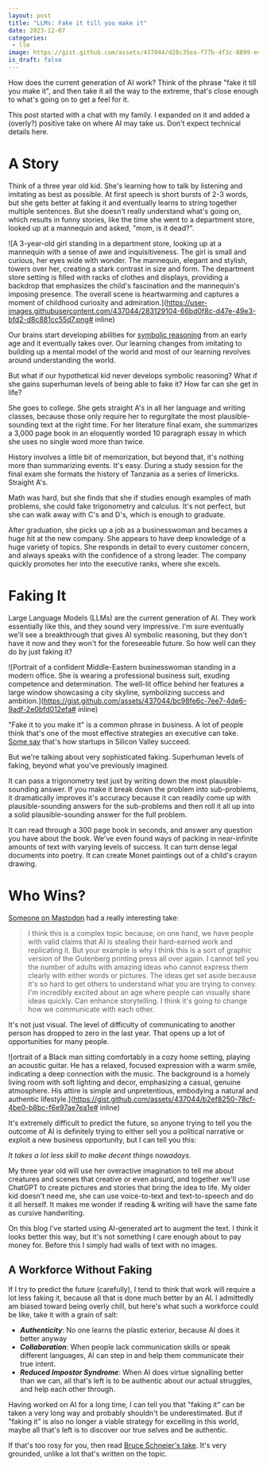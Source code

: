 ```yaml
---
layout: post
title: "LLMs: Fake it till you make it"
date: 2023-12-07
categories:
 - llm
image: https://gist.github.com/assets/437044/d28c35ea-f77b-4f3c-8899-e498d76ca1c7
is_draft: false
---
```


How does the current generation of AI work? Think of the phrase "fake it till you make it", and
then take it all the way to the extreme, that's close enough to what's going on to get a feel for it.

This post started with a chat with my family. I expanded on it and added a (overly?) positive take
on where AI may take us. Don't expect technical details here.

# A Story

Think of a three year old kid. She's learning how to talk by listening and imitating
as best as possible. At first speech is short bursts of 2-3 words, but she gets better at faking it
and eventually learns to string together multiple sentences. But she doesn't really understand what's
going on, which results in funny stories, like the time she went to a department store, looked up
at a mannequin and asked, "mom, is it dead?".

![A 3-year-old girl standing in a department store, looking up at a mannequin with a sense of awe and inquisitiveness. The girl is small and curious, her eyes wide with wonder. The mannequin, elegant and stylish, towers over her, creating a stark contrast in size and form. The department store setting is filled with racks of clothes and displays, providing a backdrop that emphasizes the child's fascination and the mannequin's imposing presence. The overall scene is heartwarming and captures a moment of childhood curiosity and admiration.](https://user-images.githubusercontent.com/437044/283129104-66bd0f8c-d47e-49e3-bfd2-d8c881cc55d7.png# inline)

Our brains start developing abilities for [symbolic reasoning][symb] from an early age and it eventually 
takes over. Our learning changes from imitating to building up a mental model of the world and most
of our learning revolves around understanding the world.

But what if our hypothetical kid never develops symbolic reasoning? What if she gains superhuman levels
of being able to fake it? How far can she get in life?

She goes to college. She gets straight A's in all her language and writing classes, because those
only require her to regurgitate the most plausible-sounding text at the right time. For her literature
final exam, she summarizes a 3,000 page book in an eloquently worded 10 paragraph essay in which she
uses no single word more than twice.

History involves a little bit of memorization, but beyond that, it's nothing more than summarizing
events. It's easy. During a study session for the final exam she formats the history
of Tanzania as a series of limericks. Straight A's.

Math was hard, but she finds that she if studies enough examples of math problems, she could fake trigonometry
and calculus. It's not perfect, but she can walk away with C's and D's, which is enough to graduate.

After graduation, she picks up a job as a businesswoman and becames a huge hit at the new company. 
She appears to have deep knowledge of a huge variety of topics. She responds in detail to every customer concern,
and always speaks with the confidence of a strong leader. The company quickly promotes her into the 
executive ranks, where she excels.


# Faking It
Large Language Models (LLMs) are the current generation of AI. They work essentially like this, and they
sound very impressive. I'm sure eventually we'll see a breakthrough that gives AI symbolic reasoning,
but they don't have it now and they won't for the foreseeable future. So how well can they do by
just faking it?

![Portrait of a confident Middle-Eastern businesswoman standing in a modern office. She is wearing a professional business suit, exuding competence and determination. The well-lit office behind her features a large window showcasing a city skyline, symbolizing success and ambition.](https://gist.github.com/assets/437044/bc98fe6c-7ee7-4de6-9adf-2e0bfd012efa# inline)

"Fake it to you make it" is a common phrase in business. A lot of people think that's one of the most
effective strategies an executive can take. [Some say][forbes] that's how startups in Silicon Valley
succeed. 

But we're talking about very sophisticated faking. Superhuman levels of faking, beyond what you've
previously imagined. 

It can pass a trigonometry test just by writing down the most plausible-sounding
answer. If you make it break down the problem into sub-problems, it dramatically improves it's accuracy
because it can readily come up with plausible-sounding answers for the sub-problems and then roll it
all up into a solid plausible-sounding answer for the full problem.

It can read through a 300 page book in seconds, and answer any question you have about the book.
We've even found ways of packing in near-infinite amounts of text with varying levels of success.
It can turn dense legal documents into poetry. It can create Monet paintings out of a child's crayon 
drawing.


# Who Wins?
[Someone on Mastodon][masto] had a really interesting take:

> I  think this is a complex topic because, on one hand, 
> we have people with valid claims that AI is stealing 
> their hard-earned work and replicating it.  But your 
> example is why I think this is a sort of graphic version 
> of the Gutenberg printing press all over again. I cannot 
> tell you the number of adults with amazing ideas who 
> cannot express them clearly with either words or 
> pictures. The ideas get set aside because it's so 
> hard to get others to understand what you are trying 
> to convey. I'm incredibly excited about an age where 
> people can visually share ideas quickly. Can enhance 
> storytelling. I think it's going to change how we 
> communicate with each other.

It's not just visual. The level of difficulty of communicating to another person has dropped to
zero in the last year. That opens up a lot of opportunities for many people.

![ortrait of a Black man sitting comfortably in a cozy home setting, playing an acoustic guitar. He has a relaxed, focused expression with a warm smile, indicating a deep connection with the music. The background is a homely living room with soft lighting and decor, emphasizing a casual, genuine atmosphere. His attire is simple and unpretentious, embodying a natural and authentic lifestyle.](https://gist.github.com/assets/437044/b2ef8250-78cf-4be0-b8bc-f6e97ae7ea1e# inline)

It's extremely difficult to predict the future, so anyone trying to tell you the outcome of AI is
definitely trying to either sell you a political narrative or exploit a new business opportunity,
but I can tell you this: 

_It takes a lot less skill to make decent things nowadays._

My three year old will use her overactive imagination to tell me about creatures and scenes that
creative or even absurd, and together we'll use ChatGPT to create pictures and stories that bring
the idea to life. My older kid doesn't need me, she can use voice-to-text and text-to-speech and
do it all herself. It makes me wonder if reading & writing will have the same fate as cursive 
handwriting.

On this blog I've started using AI-generated art to augment the text. I think it looks better 
this way, but it's not something I care enough about to pay money for. Before this I simply had
walls of text with no images.

## A Workforce Without Faking

If I try to predict the future (carefully), I tend to think that work will require a lot less faking
it, because all that is done much better by an AI. I admittedly am biased toward being overly chill,
but here's what such a workforce could be like, take it with a grain of salt:

* _**Authenticity**_: No one learns the plastic exterior, because AI does it better anyway
* _**Collaboration**_: When people lack communication skills or speak different languages, AI can
  step in and help them communicate their true intent.
* _**Reduced Impostor Syndrome**_: When AI does virtue signalling better than we can, all that's
  left is to be authentic about our actual struggles, and help each other through.

Having worked on AI for a long time, I can tell you that "faking it" can be taken a very long way
and probably shouldn't be underestimated. But if "faking it" is also no longer a viable strategy
for excelling in this world, maybe all that's left is to discover our true selves and be authentic.

If that's too rosy for you, then read [Bruce Schneier's take][bruce]. It's very grounded, unlike
a lot that's written on the topic.


 [symb]: https://illinoisearlylearning.org/ielg/symbolic/
 [forbes]: https://www.forbes.com/sites/dileeprao/2021/09/15/fake-it-till-you-make-it-is-this-one-more-lie-from-silicon-valley-like-theranos/?sh=2fae2ee134e6
 [masto]: https://infosec.exchange/@MR_E/111539287134351978
 [bruce]: https://www.schneier.com/blog/archives/2023/12/ai-and-trust.html
